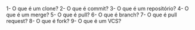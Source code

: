 1- O que é um clone?
2- O que é commit?
3- O que é um repositório?
4- O que é um merge?
5- O que é pull?
6- O que é branch?
7- O que é pull request?
8- O que é fork?
9- O que é um VCS?